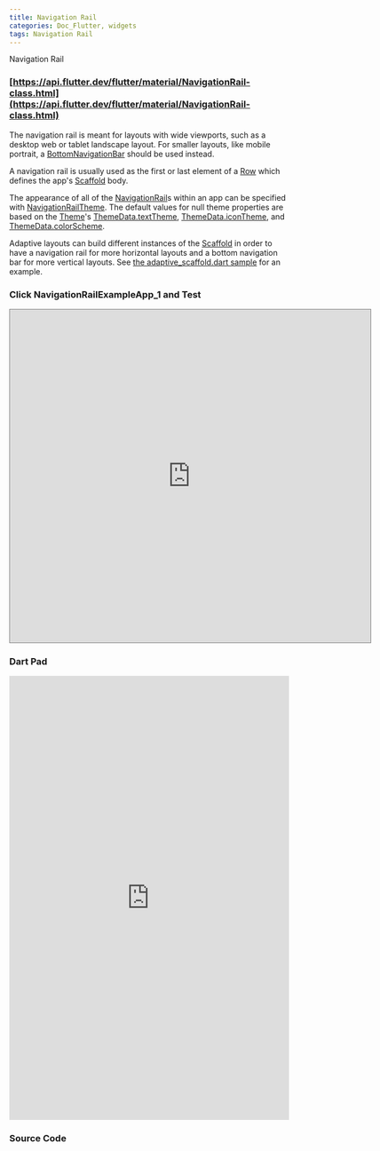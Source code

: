 ```yaml
---
title: Navigation Rail
categories: Doc_Flutter, widgets
tags: Navigation Rail
---
```

Navigation Rail

### [https://api.flutter.dev/flutter/material/NavigationRail-class.html](https://api.flutter.dev/flutter/material/NavigationRail-class.html)


The navigation rail is meant for layouts with wide viewports, such as a desktop web or tablet landscape layout. For smaller layouts, like mobile portrait, a [BottomNavigationBar](https://api.flutter.dev/flutter/material/BottomNavigationBar-class.html) should be used instead.

A navigation rail is usually used as the first or last element of a [Row](https://api.flutter.dev/flutter/widgets/Row-class.html) which defines the app's [Scaffold](https://api.flutter.dev/flutter/material/Scaffold-class.html) body.

The appearance of all of the [NavigationRail](https://api.flutter.dev/flutter/material/NavigationRail-class.html)s within an app can be specified with [NavigationRailTheme](https://api.flutter.dev/flutter/material/NavigationRailTheme-class.html). The default values for null theme properties are based on the [Theme](https://api.flutter.dev/flutter/material/Theme-class.html)'s [ThemeData.textTheme](https://api.flutter.dev/flutter/material/ThemeData/textTheme.html), [ThemeData.iconTheme](https://api.flutter.dev/flutter/material/ThemeData/iconTheme.html), and [ThemeData.colorScheme](https://api.flutter.dev/flutter/material/ThemeData/colorScheme.html).

Adaptive layouts can build different instances of the [Scaffold](https://api.flutter.dev/flutter/material/Scaffold-class.html) in order to have a navigation rail for more horizontal layouts and a bottom navigation bar for more vertical layouts. See [the adaptive_scaffold.dart sample](https://github.com/flutter/samples/blob/master/experimental/web_dashboard/lib/src/widgets/third_party/adaptive_scaffold.dart) for an example.

### Click NavigationRailExampleApp_1 and Test

<iframe src="https://kissthecoke.github.io/doc_flutter_samples//" style="width:650px;height:600px;border:1px solid gray"></iframe>

### Dart Pad

<iframe src="https://dartpad.dev/?id=ad8a46a0c281936872420262b189a40e" style="width:100%;height:800px;border:none"></iframe>

### Source Code

<script src="https://gist.github.com/kissthecoke/ad8a46a0c281936872420262b189a40e.js"></script>
